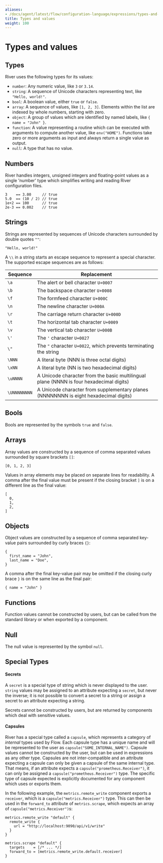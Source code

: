 ```yaml
---
aliases:
- /docs/agent/latest/flow/configuration-language/expressions/types-and-values
title: Types and values
weight: 100
---
```


# Types and values

## Types

River uses the following types for its values:

* `number`: Any numeric value, like `3` or `3.14`.
* `string`: A sequence of Unicode characters representing text, like `"Hello, world!"`.
* `bool`: A boolean value, either `true` or `false`.
* `array`: A sequence of values, like `[1, 2, 3]`. Elements within the
  list are indexed by whole numbers, starting with zero.
* `object`: A group of values which are identified by named labels, like
  `{ name = "John" }`.
* `function`: A value representing a routine which can be executed with
  arguments to compute another value, like `env("HOME")`. Functions take zero
  or more arguments as input and always return a single value as output.
* `null`: A type that has no value.


## Numbers
River handles integers, unsigned integers and floating-point values as a single
'number' type which simplifies writing and reading River configuration files.

```
3    == 3.00     // true
5.0  == (10 / 2) // true
1e+2 == 100      // true
2e-3 == 0.002    // true
```

## Strings
Strings are represented by sequences of Unicode characters surrounded by double
quotes `""`:
```
"Hello, world!"
```

A `\\` in a string starts an escape sequence to represent a special character.
The supported escape sequences are as follows:

| Sequence | Replacement |
| -------- | ----------- |
| `\a` | The alert or bell character `U+0007` |
| `\b` | The backspace character `U+0008` |
| `\f` | The formfeed character `U+000C` |
| `\n` | The newline character `U+000A` |
| `\r` | The carriage return character `U+000D` |
| `\t` | The horizontal tab character `U+0009` |
| `\v` | The vertical tab character `U+000B` |
| `\'` | The `'` character `U+0027` |
| `\"` | The `"` character `U+0022`, which prevents terminating the string |
| `\NNN` | A literal byte (NNN is three octal digits) |
| `\xNN` | A literal byte (NN is two hexadecimal digits) |
| `\uNNNN` | A Unicode character from the basic multilingual plane (NNNN is four hexadecimal digits) |
| `\UNNNNNNNN` | A Unicode character from supplementary planes (NNNNNNNN is eight hexadecimal digits) |

## Bools
Bools are represented by the symbols `true` and `false`.

## Arrays
Array values are constructed by a sequence of comma separated values surrounded
by square brackets `[]`:
```
[0, 1, 2, 3]
```

Values in array elements may be placed on separate lines for readability. A
comma after the final value must be present if the closing bracket `]`
is on a different line as the final value:
```
[
  0,
  1,
  2,
]
```

## Objects
Object values are constructed by a sequence of comma separated key-value pairs
surrounded by curly braces `{}`:
```
{
  first_name = "John",
  last_name = "Doe",
}
```
A comma after the final key-value pair may be omitted if the closing curly
brace `}` is on the same line as the final pair:
```
{ name = "John" }
```

## Functions
Function values cannot be constructed by users, but can be called from the
standard library or when exported by a component.

## Null
The null value is represented by the symbol `null`.

## Special Types

#### Secrets

A `secret` is a special type of string which is never displayed to the user.
`string` values may be assigned to an attribute expecting a `secret`, but never
the inverse; it is not possible to convert a secret to a string or assign a
secret to an attribute expecting a string.

Secrets cannot be constructed by users, but are returned by components which
deal with sensitive values.

#### Capsules

River has a special type called a `capsule`, which represents a category of
_internal_ types used by Flow. Each capsule type has a unique name and will be
represented to the user as `capsule("SOME_INTERNAL_NAME")`.
Capsule values cannot be constructed by the user, but can be used in
expressions as any other type. Capsules are not inter-compatible and an
attribute expecting a capsule can only be given a capsule of the same internal
type. That means, if an attribute expects a `capsule("prometheus.Receiver")`,
it can only be assigned a `capsule("prometheus.Receiver")` type. The specific
type of capsule expected is explicitly documented for any component which uses
or exports them.

In the following example, the `metrics.remote_write` component exports a
`receiver`, which is a `capsule("metrics.Receiver")` type. This can then be
used in the `forward_to` attribute of `metrics.scrape`, which
expects an array of `capsule("metrics.Receiver")`s:

```river
metrics.remote_write "default" {
  remote_write {
    url = "http://localhost:9090/api/v1/write"
  }
}

metrics.scrape "default" {
  targets    = [/* ... */]
  forward_to = [metrics.remote_write.default.receiver]
}
```
